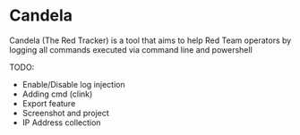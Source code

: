 # Candela
Candela (The Red Tracker) is a tool that aims to help Red Team operators by logging all commands executed via command line and powershell


TODO:

- Enable/Disable log injection
- Adding cmd (clink)
- Export feature
- Screenshot and project
- IP Address collection
